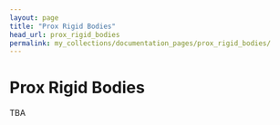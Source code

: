 ```yaml
---
layout: page
title: "Prox Rigid Bodies"
head_url: prox_rigid_bodies
permalink: my_collections/documentation_pages/prox_rigid_bodies/
---
```

# Prox Rigid Bodies
TBA
